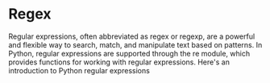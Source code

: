 # Regex

Regular expressions, often abbreviated as regex or regexp, are a powerful and flexible way to search, match, and manipulate text based on patterns. In Python, regular expressions are supported through the re module, which provides functions for working with regular expressions. Here's an introduction to Python regular expressions